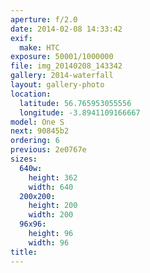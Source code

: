 ```yaml
---
aperture: f/2.0
date: 2014-02-08 14:33:42
exif:
  make: HTC
exposure: 50001/1000000
file: img_20140208_143342
gallery: 2014-waterfall
layout: gallery-photo
location:
  latitude: 56.765953055556
  longitude: -3.8941109166667
model: One S
next: 90845b2
ordering: 6
previous: 2e0767e
sizes:
  640w:
    height: 362
    width: 640
  200x200:
    height: 200
    width: 200
  96x96:
    height: 96
    width: 96
title: 
---
```


